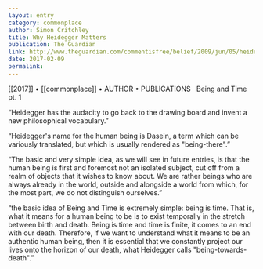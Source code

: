 ```yaml
---
layout: entry
category: commonplace
author: Simon Critchley
title: Why Heidegger Matters
publication: The Guardian
link: http://www.theguardian.com/commentisfree/belief/2009/jun/05/heidegger-philosophy
date: 2017-02-09
permalink: 
---
```


[[2017]] • [[commonplace]] • AUTHOR • PUBLICATIONS 
 
Being and Time pt. 1

“Heidegger has the audacity to go back to the drawing board and invent a new philosophical vocabulary.”

“Heidegger's name for the human being is Dasein, a term which can be variously translated, but which is usually rendered as "being-there".”

“The basic and very simple idea, as we will see in future entries, is that the human being is first and foremost not an isolated subject, cut off from a realm of objects that it wishes to know about. We are rather beings who are always already in the world, outside and alongside a world from which, for the most part, we do not distinguish ourselves.”

“the basic idea of Being and Time is extremely simple: being is time. That is, what it means for a human being to be is to exist temporally in the stretch between birth and death. Being is time and time is finite, it comes to an end with our death. Therefore, if we want to understand what it means to be an authentic human being, then it is essential that we constantly project our lives onto the horizon of our death, what Heidegger calls "being-towards-death".”
